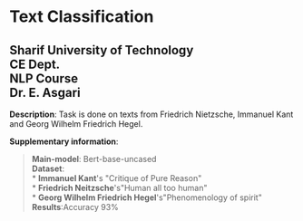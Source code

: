 # Text Classification
## Sharif University of Technology <br/> CE Dept. <br/> NLP Course<br/> Dr. E. Asgari

**Description**: Task is done on texts from Friedrich Nietzsche, Immanuel Kant and Georg Wilhelm Friedrich Hegel.

**Supplementary information**:<br/>
>**Main-model**: Bert-base-uncased<br/>
>**Dataset**:<br/>* **Immanuel Kant**'s "Critique of Pure Reason"<br/>* **Friedrich Neitzsche**'s"Human all too human"<br/>* **Georg Wilhelm Friedrich Hegel**'s"Phenomenology of spirit"<br/>
>**Results**:Accuracy 93%
